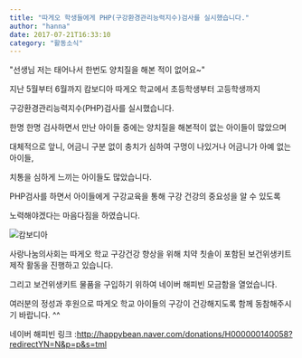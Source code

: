 ```yaml
---
title: "따게오 학생들에게 PHP(구강환경관리능력지수)검사를 실시했습니다."
author: "hanna"
date: 2017-07-21T16:33:10
category: "활동소식"
---
```


"선생님 저는 태어나서 한번도 양치질을 해본 적이 없어요~"

지난 5월부터 6월까지 캄보디아 따게오 학교에서 초등학생부터 고등학생까지

구강환경관리능력지수(PHP)검사를 실시했습니다.

한명 한명 검사하면서 만난 아이들 중에는 양치질을 해본적이 없는 아이들이 많았으며

대체적으로 앞니, 어금니 구분 없이 충치가 심하여 구멍이 나있거나 어금니가 아예 없는 아이들,

치통을 심하게 느끼는 아이들도 많았습니다.

PHP검사를 하면서 아이들에게 구강교육을 통해 구강 건강의 중요성을 알 수 있도록

노력해야겠다는 마음다짐을 하였습니다.

![캄보디아](/files/attach/images/2318/630/033/416916e277514d733d721d4ad3a4d84e.jpg)

사랑나눔의사회는 따게오 학교 구강건강 향상을 위해 치약 칫솔이 포함된 보건위생키트제작 활동을 진행하고 있습니다.

그리고 보건위생키트 물품을 구입하기 위하여 네이버 해피빈 모금함을 열었습니다.

여러분의 정성과 후원으로 따게오 학교 아이들의 구강이 건강해지도록 함께 동참해주시기 바랍니다. ^^

네이버 해피빈 링크 :http://happybean.naver.com/donations/H000000140058?redirectYN=N&p=p&s=tml
